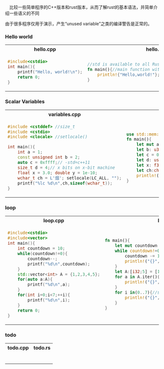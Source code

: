 　比较一些简单程序的C++版本和rust版本，从而了解rust的基本语法，并简单介绍一些语义的不同

由于很多程序仅用于演示，产生“unused variable”之类的编译警告是正常的。

### Hello world

<table> <tr><th>hello.cpp</th> <th>hello.rs</th></tr><tr><td>

```c++
#include<cstdio>
int main(){
    printf("Hello, world!\n");
    return 0;
}
```
</td><td>

```rust
//std is available to all Rust crates by default
fn main(){//main function without explicit return type
    println!{"Hello,world!"};//print with newline
}
```
</td></tr></table>

### Scalar Variables

<table> <tr><th>variables.cpp</th> <th>variables.rs</th></tr><tr><td>

```c++
#include <cstddef> //size_t
#include <cstdio>
#include <clocale> //setlocale()

int main(){
    int a = 1;
    const unsigned int b = 2;
    auto c = 0xffff;// -std=c++11
    size_t d = 4;// x bits on x-bit machine
    float x = 3.0; double y = 1e-10;
    wchar_t ch = L'烟'; setlocale(LC_ALL, "");
    printf("%lc %d\n",ch,sizeof(wchar_t));
}
```
</td><td>

```rust
use std::mem::size_of; //similar to python import
fn main(){
    let mut a:i32 = 1;
    let b: u32 = 2;
    let c = 0xffff;
    let d: usize = 4;// x bits on x-bit machine
    let x: f32 = 3.0;let y: f64 = 1e-10;
    let ch:char = '烟';//4 byte unicode character
    println!("{} {}",ch,size_of::<char>());
}
```
</td></tr></table>

### loop

<table> <tr><th>loop.cpp</th> <th>loop.rs</th></tr><tr><td>

```c++
#include<cstdio>
#include<vector>
int main(){
    int countdown = 10;
    while(countdown!=0){
        countdown--;
        printf("%d\n",countdown);
    }
    std::vector<int> A = {1,2,3,4,5};
    for(auto a:A){
        printf("%d\n",a);
    }
    for(int i=0;i<7;++i){
        printf("%d\n",i);
    }
    return 0;
}
```
</td><td>

```rust
fn main(){
    let mut countdown = 10;
    while countdown!=0{
        countdown -= 1;
        println!("{}",countdown);
    }
    let A:[i32;5] = [1,2,3,4,5];//rust array
    for a in A.iter(){
        println!("{}",a);
    }
    for i in(0..7){//similar to python range(0,7)
        println!("{}",i);
    }
}
```
</td></tr></table>


### todo

<table> <tr><th>todo.cpp</th> <th>todo.rs</th></tr><tr><td>

```c++

```
</td><td>

```rust

```
</td></tr></table>